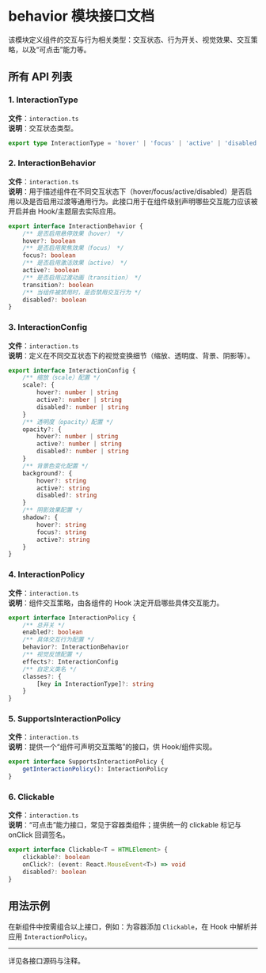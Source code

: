 # behavior 模块接口文档

该模块定义组件的交互与行为相关类型：交互状态、行为开关、视觉效果、交互策略，以及“可点击”能力等。

## 所有 API 列表

### 1. InteractionType
**文件**：`interaction.ts`  
**说明**：交互状态类型。
```ts
export type InteractionType = 'hover' | 'focus' | 'active' | 'disabled'
```

### 2. InteractionBehavior
**文件**：`interaction.ts`  
**说明**：用于描述组件在不同交互状态下（hover/focus/active/disabled）是否启用以及是否启用过渡等通用行为。此接口用于在组件级别声明哪些交互能力应该被开启并由 Hook/主题层去实际应用。
```ts
export interface InteractionBehavior {
    /** 是否启用悬停效果（hover） */
    hover?: boolean
    /** 是否启用聚焦效果（focus） */
    focus?: boolean
    /** 是否启用激活效果（active） */
    active?: boolean
    /** 是否启用过渡动画（transition） */
    transition?: boolean
    /** 当组件被禁用时，是否禁用交互行为 */
    disabled?: boolean
}
```

### 3. InteractionConfig
**文件**：`interaction.ts`  
**说明**：定义在不同交互状态下的视觉变换细节（缩放、透明度、背景、阴影等）。
```ts
export interface InteractionConfig {
    /** 缩放（scale）配置 */
    scale?: {
        hover?: number | string
        active?: number | string
        disabled?: number | string
    }
    /** 透明度（opacity）配置 */
    opacity?: {
        hover?: number | string
        active?: number | string
        disabled?: number | string
    }
    /** 背景色变化配置 */
    background?: {
        hover?: string
        active?: string
        disabled?: string
    }
    /** 阴影效果配置 */
    shadow?: {
        hover?: string
        focus?: string
        active?: string
    }
}
```

### 4. InteractionPolicy
**文件**：`interaction.ts`  
**说明**：组件交互策略，由各组件的 Hook 决定开启哪些具体交互能力。
```ts
export interface InteractionPolicy {
    /** 总开关 */
    enabled?: boolean
    /** 具体交互行为配置 */
    behavior?: InteractionBehavior
    /** 视觉反馈配置 */
    effects?: InteractionConfig
    /** 自定义类名 */
    classes?: {
        [key in InteractionType]?: string
    }
}
```

### 5. SupportsInteractionPolicy
**文件**：`interaction.ts`  
**说明**：提供一个“组件可声明交互策略”的接口，供 Hook/组件实现。
```ts
export interface SupportsInteractionPolicy {
    getInteractionPolicy(): InteractionPolicy
}
```

### 6. Clickable
**文件**：`interaction.ts`  
**说明**：“可点击”能力接口，常见于容器类组件；提供统一的 clickable 标记与 onClick 回调签名。
```ts
export interface Clickable<T = HTMLElement> {
    clickable?: boolean
    onClick?: (event: React.MouseEvent<T>) => void
    disabled?: boolean
}
```

## 用法示例
在新组件中按需组合以上接口，例如：为容器添加 `Clickable`，在 Hook 中解析并应用 `InteractionPolicy`。

---

详见各接口源码与注释。